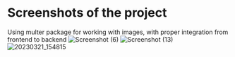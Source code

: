 # Screenshots of the project
Using multer package for working with images, with proper integration from frontend to backend
![Screenshot (6)](https://user-images.githubusercontent.com/111175766/226584308-bb923772-04dc-455e-be39-fb8f920a0ef4.png)
![Screenshot (13)](https://user-images.githubusercontent.com/111175766/226584852-3258c138-64ce-47d4-9252-6b87261ccf11.png)
![20230321_154815](https://user-images.githubusercontent.com/111175766/226585202-844c4e1d-e573-497c-9b6e-ba2fc036dd95.png)
